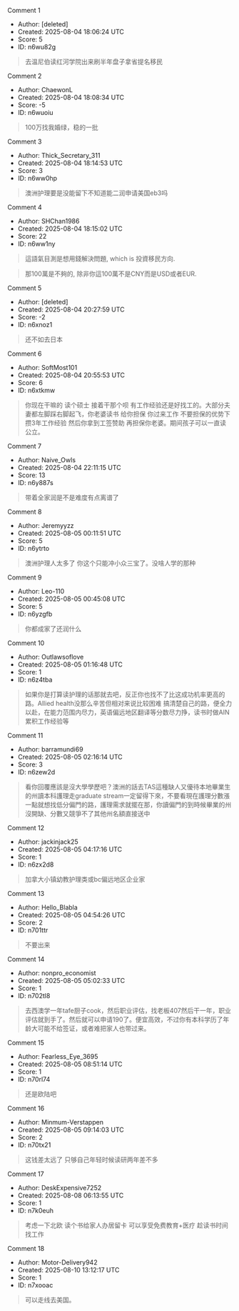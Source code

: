 Comment 1

- Author: [deleted]
- Created: 2025-08-04 18:06:24 UTC
- Score: 5
- ID: n6wu82g

> 去温尼伯读红河学院出来刷半年盘子拿省提名移民

Comment 2

- Author: ChaewonL
- Created: 2025-08-04 18:08:34 UTC
- Score: -5
- ID: n6wuoiu

> 100万找我婚绿，稳的一批

Comment 3

- Author: Thick_Secretary_311
- Created: 2025-08-04 18:14:53 UTC
- Score: 3
- ID: n6ww0hp

> 澳洲护理要是没能留下不知道能二润申请美国eb3吗

Comment 4

- Author: SHChan1986
- Created: 2025-08-04 18:15:02 UTC
- Score: 22
- ID: n6ww1ny

> 這語氣目測是想用錢解決問題, which is 投資移民方向.

> 那100萬是不夠的, 除非你這100萬不是CNY而是USD或者EUR.

Comment 5

- Author: [deleted]
- Created: 2025-08-04 20:27:59 UTC
- Score: -2
- ID: n6xnoz1

> 还不如去日本

Comment 6

- Author: SoftMost101
- Created: 2025-08-04 20:55:53 UTC
- Score: 6
- ID: n6xtkmw

> 你现在干嘛的 读个硕士 接着干那个呗 有工作经验还是好找工的。大部分夫妻都左脚踩右脚起飞，你老婆读书 给你担保 你过来工作 不要担保的优势下攒3年工作经验 然后你拿到工签赞助 再担保你老婆。期间孩子可以一直读公立。

Comment 7

- Author: Naive_Owls
- Created: 2025-08-04 22:11:15 UTC
- Score: 13
- ID: n6y887s

> 带着全家润是不是难度有点离谱了

Comment 8

- Author: Jeremyyzz
- Created: 2025-08-05 00:11:51 UTC
- Score: 5
- ID: n6ytrto

> 澳洲护理人太多了 你这个只能冲小众三宝了。没啥人学的那种

Comment 9

- Author: Leo-110
- Created: 2025-08-05 00:45:08 UTC
- Score: 5
- ID: n6yzgfb

> 你都成家了还润什么

Comment 10

- Author: Outlawsoflove
- Created: 2025-08-05 01:16:48 UTC
- Score: 1
- ID: n6z4tba

> 如果你是打算读护理的话那就去吧，反正你也找不了比这成功机率更高的路。Allied health没那么辛苦但相对来说比较困难
> 搞清楚自己的路，便全力以赴，在能力范围内尽力，英语偏远地区翻译等分数尽力挣，读书时做AIN累积工作经验等

Comment 11

- Author: barramundi69
- Created: 2025-08-05 02:16:14 UTC
- Score: 3
- ID: n6zew2d

> 看你回覆應該是沒大學學歷吧？澳洲的話去TAS這種缺人又優待本地畢業生的州讀本科護理走graduate stream一定留得下來，不要看現在護理分數漲一點就想找低分偏門的路，護理需求就擺在那，你讀偏門的到時候畢業的州沒開缺、分數又競爭不了其他州名額直接送中

Comment 12

- Author: jackinjack25
- Created: 2025-08-05 04:17:16 UTC
- Score: 1
- ID: n6zx2d8

> 加拿大小镇幼教护理类或bc偏远地区企业家

Comment 13

- Author: Hello_Blabla
- Created: 2025-08-05 04:54:26 UTC
- Score: 2
- ID: n701ttr

> 不要出来

Comment 14

- Author: nonpro_economist
- Created: 2025-08-05 05:02:33 UTC
- Score: 1
- ID: n702tl8

> 去西澳学一年tafe厨子cook，然后职业评估，找老板407然后干一年，职业评估就到手了。然后就可以申请190了。便宜高效，不过你有本科学历了年龄大可能不给签证，或者难把家人也带过来。

Comment 15

- Author: Fearless_Eye_3695
- Created: 2025-08-05 08:51:14 UTC
- Score: 1
- ID: n70rl74

> 还是欧陆吧

Comment 16

- Author: Minmum-Verstappen
- Created: 2025-08-05 09:14:03 UTC
- Score: 2
- ID: n70tx21

> 这钱差太远了 只够自己年轻时候读研两年差不多

Comment 17

- Author: DeskExpensive7252
- Created: 2025-08-08 06:13:55 UTC
- Score: 1
- ID: n7k0euh

> 考虑一下北欧 读个书给家人办居留卡 可以享受免费教育+医疗 趁读书时间找工作

Comment 18

- Author: Motor-Delivery942
- Created: 2025-08-10 13:12:17 UTC
- Score: 1
- ID: n7xooac

> 可以走线去美国。
